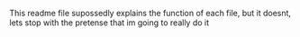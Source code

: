 This readme file supossedly explains the function of each file, but it doesnt, lets stop with the pretense that im going to really do it